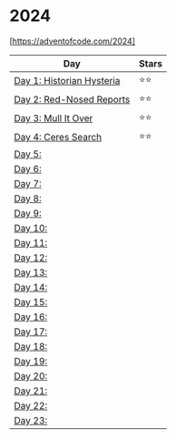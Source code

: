 # 2024

[https://adventofcode.com/2024]

| Day                                    | Stars |
| -------------------------------------- | ----- |
| [Day 1: Historian Hysteria](day_01.py) | ⭐⭐    |
| [Day 2: Red-Nosed Reports](day_02.py)  | ⭐⭐    |
| [Day 3: Mull It Over](day_03.py)       | ⭐⭐    |
| [Day 4: Ceres Search](day_04.py)       | ⭐⭐    |
| [Day 5: ](day_05.py)                   |       |
| [Day 6: ](day_06.py)                   |       |
| [Day 7: ](day_07.py)                   |       |
| [Day 8: ](day_08.py)                   |       |
| [Day 9: ](day_09.py)                   |       |
| [Day 10: ](day_10.py)                  |       |
| [Day 11: ](day_11.py)                  |       |
| [Day 12: ](day_12.py)                  |       |
| [Day 13: ](day_13.py)                  |       |
| [Day 14: ](day_14.py)                  |       |
| [Day 15: ](day_15.py)                  |       |
| [Day 16: ](day_16.py)                  |       |
| [Day 17: ](day_17.py)                  |       |
| [Day 18: ](day_18.py)                  |       |
| [Day 19: ](day_19.py)                  |       |
| [Day 20: ](day_20.py)                  |       |
| [Day 21: ](day_21.py)                  |       |
| [Day 22: ](day_22.py)                  |       |
| [Day 23: ](day_23.py)                  |       |
